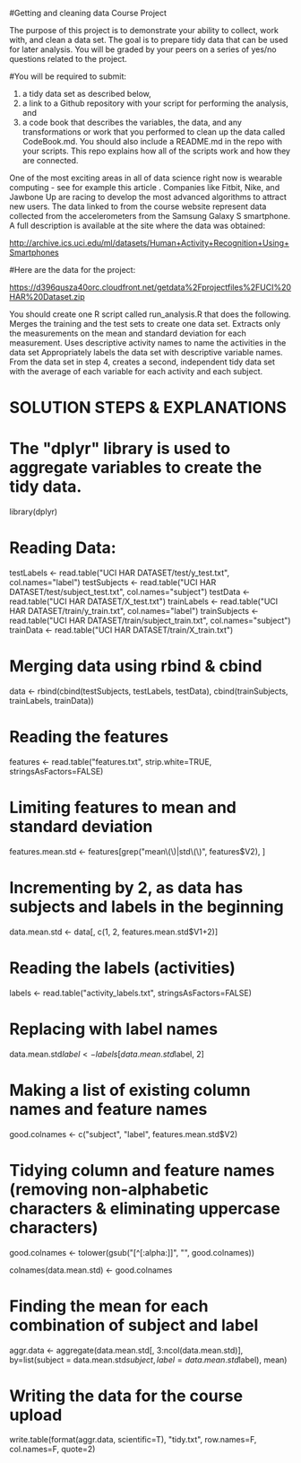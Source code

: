 #Getting and cleaning data Course Project

The purpose of this project is to demonstrate your ability to collect, work with, and clean a data set. 
The goal is to prepare tidy data that can be used for later analysis. You will be graded by your peers on a series of 
yes/no questions related to the project. 

#You will be required to submit: 
1) a tidy data set as described below, 
2) a link to a Github repository with your script for performing the analysis, and 
3) a code book that describes the variables, the data, and any transformations or work that you performed to clean up the 
data called CodeBook.md. 
You should also include a README.md in the repo with your scripts. 
This repo explains how all of the scripts work and how they are connected.  

One of the most exciting areas in all of data science right now is wearable computing - see for example this article . Companies like Fitbit, Nike, and Jawbone Up are racing to develop the most advanced algorithms to attract new users. The data linked to from the course website represent data collected from the accelerometers from the Samsung Galaxy S smartphone. A full description is available at the site where the data was obtained: 

http://archive.ics.uci.edu/ml/datasets/Human+Activity+Recognition+Using+Smartphones 

#Here are the data for the project: 

https://d396qusza40orc.cloudfront.net/getdata%2Fprojectfiles%2FUCI%20HAR%20Dataset.zip 

You should create one R script called run_analysis.R that does the following. 
Merges the training and the test sets to create one data set.
Extracts only the measurements on the mean and standard deviation for each measurement. 
 Uses descriptive activity names to name the activities in the data set
Appropriately labels the data set with descriptive variable names. 
From the data set in step 4, creates a second, independent tidy data set with the average of each variable for each activity and 
each subject.

# SOLUTION STEPS & EXPLANATIONS

# The "dplyr" library is used to aggregate variables to create the tidy data.

library(dplyr)

# Reading Data:

testLabels <- read.table("UCI HAR DATASET/test/y_test.txt", col.names="label")
testSubjects <- read.table("UCI HAR DATASET/test/subject_test.txt", col.names="subject")
testData <- read.table("UCI HAR DATASET/X_test.txt")
trainLabels <- read.table("UCI HAR DATASET/train/y_train.txt", col.names="label")
trainSubjects <- read.table("UCI HAR DATASET/train/subject_train.txt", col.names="subject")
trainData <- read.table("UCI HAR DATASET/train/X_train.txt")

# Merging data using rbind & cbind
data <- rbind(cbind(testSubjects, testLabels, testData),
              cbind(trainSubjects, trainLabels, trainData))


# Reading the features
features <- read.table("features.txt", strip.white=TRUE, stringsAsFactors=FALSE)

# Limiting features to mean and standard deviation
features.mean.std <- features[grep("mean\\(\\)|std\\(\\)", features$V2), ]

# Incrementing by 2, as data has subjects and labels in the beginning
data.mean.std <- data[, c(1, 2, features.mean.std$V1+2)]


# Reading the labels (activities)
labels <- read.table("activity_labels.txt", stringsAsFactors=FALSE)
# Replacing with label names
data.mean.std$label <- labels[data.mean.std$label, 2]


# Making a list of existing column names and feature names
good.colnames <- c("subject", "label", features.mean.std$V2)

# Tidying column and feature names (removing non-alphabetic characters & eliminating uppercase characters)
good.colnames <- tolower(gsub("[^[:alpha:]]", "", good.colnames))

colnames(data.mean.std) <- good.colnames


# Finding the mean for each combination of subject and label
aggr.data <- aggregate(data.mean.std[, 3:ncol(data.mean.std)],
                       by=list(subject = data.mean.std$subject, 
                               label = data.mean.std$label),
                       mean)

# Writing the data for the course upload
write.table(format(aggr.data, scientific=T), "tidy.txt",
            row.names=F, col.names=F, quote=2)
